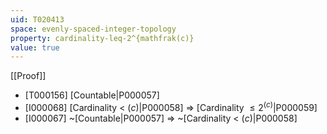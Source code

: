 ```yaml
---
uid: T020413
space: evenly-spaced-integer-topology
property: cardinality-leq-2^{mathfrak(c)}
value: true
---
```

[[Proof]]

* [T000156] [Countable|P000057]
* [I000068] [Cardinality < $\mathfrak(c)$|P000058] => [Cardinality $\leq 2^{\mathfrak(c)}$|P000059]
* [I000067] ~[Countable|P000057] => ~[Cardinality < $\mathfrak(c)$|P000058]

